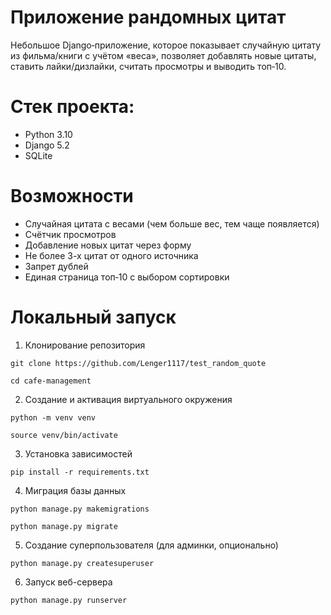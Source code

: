 # Приложение рандомных цитат
Небольшое Django‑приложение, которое показывает случайную цитату из фильма/книги с учётом «веса», позволяет добавлять новые цитаты, ставить лайки/дизлайки, считать просмотры и выводить топ‑10.

# Стек проекта:
- Python 3.10
- Django 5.2
- SQLite

# Возможности
+ Случайная цитата с весами (чем больше вес, тем чаще появляется)
+ Счётчик просмотров
+ Добавление новых цитат через форму
+ Не более 3-х цитат от одного источника
+ Запрет дублей
+ Единая страница топ‑10 с выбором сортировки

# Локальный запуск
1. Клонирование репозитория
```
git clone https://github.com/Lenger1117/test_random_quote
```
```
cd cafe-management
```
2. Создание и активация виртуального окружения 
```
python -m venv venv
```
```
source venv/bin/activate
```
3. Установка зависимостей
```
pip install -r requirements.txt
```
4. Миграция базы данных
```
python manage.py makemigrations
```
```
python manage.py migrate
```
5. Создание суперпользователя (для админки, опционально)
```
python manage.py createsuperuser
```
6. Запуск веб-сервера
```
python manage.py runserver
```

